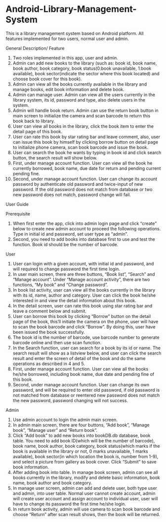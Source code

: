 # Android-Library-Management-System
This is a library management system based on Android platform. All features implemented for two users, normal user and admin.

General Description/ Feature
1. Two roles implemented in this app, user and admin.
2. Admin can add new books to the library (such as: book id, book name, book author, book category, book status(0:book unavailable, 1:book available), book sector(indicate the sector where this book located) and choose book cover for this book).
3. Admin can view all the books currently available in the library and manage books, edit book information and delete book.
4. Admin can manage user. Admin can view all the users currently in the library system, its id, password and type, also delete users in the system.
5. Admin will handle book return. Admin can use the return book button in main screen to initialize the camera and scan barcode to return this book back to library.
6. User can view all books in the library, click the book item to enter the detail page of this book.
7. User can rate this book by star rating bar and leave comment, also, user can issue this book by himself by clicking borrow button on detail page to initialize phone camera, scan book barcode and issue the book.
8. User can search the book he wants by typing in book id and click search button, the search result will show below.
9. First, under manage account function. User can view all the book he currently borrowed, book name, due date for return and pending current pending fine.
10. Second, under manage account function. User can change its account password by authenticate old password and twice-input of new password. If the old password does not match from database or two new password does not match, password change will fail.

User Guide

Prerequisite
1. When first enter the app, click into admin login page and click “create” below to create new admin account to proceed the following operations. Type in initial id and password, set user type as “admin”. 
2. Second, you need to add books into database first to use and test the function. Book id should be the number of barcode.

User
1. User can login with a given account, with initial id and password, and will required to change password the first time login.
2. In user main screen, there are three buttons, “Book list”, “Search” and “Manage account”. Under “Manage account activity”, there are two functions, “My book” and “Change password”.
3. In book list activity, user can view all the books currently in the library with its id, name, author and category. User can click the book he/she interested in and view the detail information about this book.
4. In the detail screen, user can rate this book using star rating bar and leave a comment below and submit.
5. User can borrow this book by clicking “Borrow” button on the detail page of the book, this’ll initiate the camera on the phone, user will have to scan the book barcode and click “Borrow”. By doing this, user have been issued the book successfully.
6. The book id is the number of barcode, use barcode number to generate barcode online and then use scan function.
7. In the Search function, user can search for a book by its id or name. The search result will show as a listview below, and user can click the search result and enter the screen of detail of the book and do the same operations as described in 4 and  5.
8. First, under manage account function. User can view all the books he/she borrowed, including book name, due date and pending fine of this book.
9. Second, under manage account function. User can change its own password, and will be required to enter old password, if old password is not matched from database or reentered new password does not match the new password, password changing will not success.

Admin
1. Use admin account to login the admin main screen.
2. In admin main screen, there are four buttons, “Add book”, “Manage book”, “Manage user” and “Return book”.
3. Click “Add book” to add new books into bookDB.db database, book table. You need to add book ID(which will be the number of barcode), book name, book author, book category, book status(which marks if the book is available in the library or not, 0 marks unavailable, 1 marks available), book sector(in which location the book is, number from 1-9), and select a picture from gallery as book cover. Click “Submit” to save book information.
4. After adding book into table. In manage book screen, admin can see all books currently in the library, modify and delete basic information, book name, book author and book category.
5. In manage user screen, admin can add and delete user, both type user and admin, into user table. Normal user cannot create account, admin will create user account and assign account to individual user, user will have to change its password the first time he/she login.
6. In return book activity, admin will use camera to scan book barcode and choose “Return” after scan result shows, then the book will be returned.

